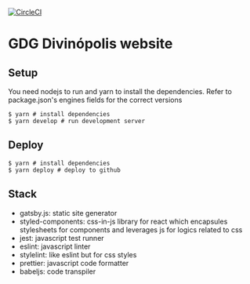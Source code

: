 [![CircleCI](https://circleci.com/gh/gdgdivi/gdgdivi.github.io/tree/source.svg?style=svg)](https://circleci.com/gh/gdgdivi/gdgdivi.github.io/tree/source)

# GDG Divinópolis website

## Setup

You need nodejs to run and yarn to install the dependencies. Refer to package.json's engines fields for the correct versions

```
$ yarn # install dependencies
$ yarn develop # run development server
```

## Deploy

```
$ yarn # install dependencies
$ yarn deploy # deploy to github
```

## Stack

* gatsby.js: static site generator
* styled-components: css-in-js library for react which encapsules stylesheets for components and leverages js for logics related to css
* jest: javascript test runner
* eslint: javascript linter
* stylelint: like eslint but for css styles
* prettier: javascript code formatter
* babeljs: code transpiler
